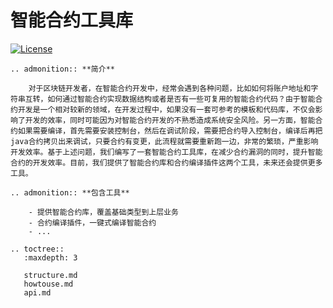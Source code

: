 # 智能合约工具库

[![License](https://img.shields.io/badge/license-Apache%202-4EB1BA.svg)](https://www.apache.org/licenses/LICENSE-2.0.html)

```eval_rst
.. admonition:: **简介**

    对于区块链开发者，在智能合约开发中，经常会遇到各种问题，比如如何将账户地址和字符串互转，如何通过智能合约实现数据结构或者是否有一些可复用的智能合约代码？由于智能合约开发是一个相对较新的领域，在开发过程中，如果没有一套可参考的模板和代码库，不仅会影响了开发的效率，同时可能因为对智能合约开发的不熟悉造成系统安全风险。另一方面，智能合约如果需要编译，首先需要安装控制台，然后在调试阶段，需要把合约导入控制台，编译后再把java合约拷贝出来调试，只要合约有变更，此流程就需要重新跑一边，非常的繁琐，严重影响开发效率。基于上述问题，我们编写了一套智能合约工具库，在减少合约漏洞的同时，提升智能合约的开发效率。目前，我们提供了智能合约库和合约编译插件这两个工具，未来还会提供更多工具。
```

```eval_rst
.. admonition:: **包含工具**

    - 提供智能合约库，覆盖基础类型到上层业务
    - 合约编译插件，一键式编译智能合约
    - ...
```
```eval_rst
.. toctree::
   :maxdepth: 3
   
   structure.md
   howtouse.md
   api.md
```
